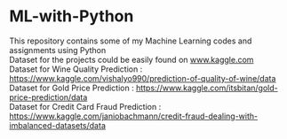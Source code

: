 # ML-with-Python
This repository contains some of my Machine Learning codes and assignments using Python  
Dataset for the projects could be easily found on www.kaggle.com  
Dataset for Wine Quality Prediction : https://www.kaggle.com/vishalyo990/prediction-of-quality-of-wine/data  
Dataset for Gold Price Prediction : https://www.kaggle.com/itsbitan/gold-price-prediction/data  
Dataset for Credit Card Fraud Prediction : https://www.kaggle.com/janiobachmann/credit-fraud-dealing-with-imbalanced-datasets/data  

